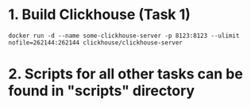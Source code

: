 # 1. Build Clickhouse (Task 1)  
`docker run -d --name some-clickhouse-server -p 8123:8123 --ulimit nofile=262144:262144 clickhouse/clickhouse-server`  

# 2. Scripts for all other tasks can be found in "scripts" directory 
